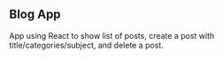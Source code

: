 ## Blog App

App using React to show list of posts, create a post with title/categories/subject, and delete a post.
